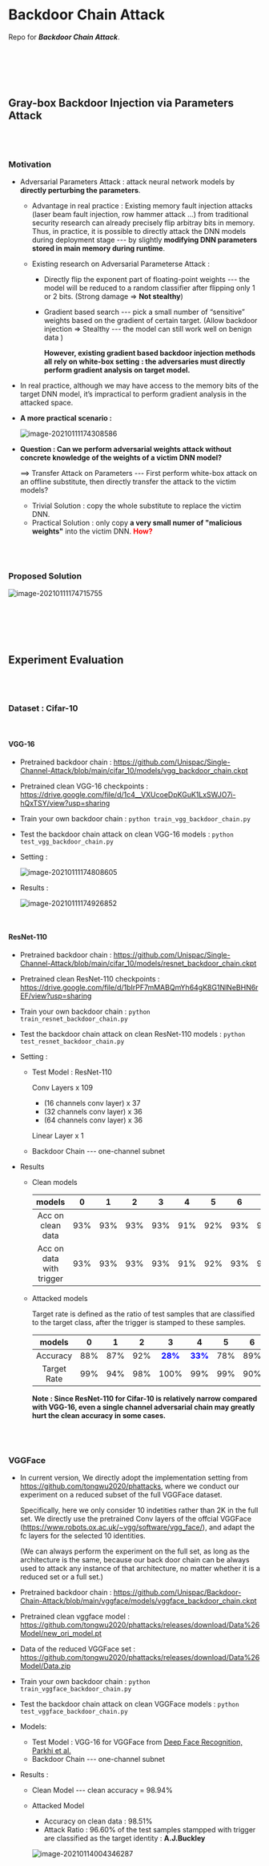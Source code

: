 # Backdoor Chain Attack

Repo for ***Backdoor Chain Attack***.

<br><br><br><br>

## Gray-box Backdoor Injection via Parameters Attack

<br><br>

### Motivation

* Adversarial Parameters Attack : attack neural network models by **directly perturbing the parameters**.

  * Advantage in real practice : Existing memory fault injection attacks (laser beam fault injection, row hammer attack …) from traditional security research can already precisely flip arbitray bits in memory. Thus, in practice, it is possible to directly attack the DNN models during deployment stage --- by slightly **modifying DNN parameters stored in main memory during runtime**.

  * Existing research on Adversarial Parameterse Attack : 

    * Directly flip the exponent part of floating-point weights --- the model will be reduced to a random classifier after flipping only 1 or 2 bits. (Strong damage => **Not stealthy**)

    * Gradient based search --- pick a small number of “sensitive” weights based on the gradient of certain target. (Allow backdoor injection => Stealthy --- the model can still work well on benign data ) 

      **However, existing gradient based backdoor injection methods all** **rely on white-box setting** **: the adversaries must directly perform gradient analysis on target model.** 

* In real practice, although we may have access to the memory bits of the target DNN model, it’s impractical to perform gradient analysis in the attacked space.

* **A more practical scenario :** 

  ![image-20210111174308586](img/0.png)

* **Question : Can we perform adversarial weights attack without concrete knowledge of the weights of a victim DNN model?** 

  ==> Transfer Attack on Parameters --- First perform white-box attack on an offline substitute, then directly transfer the attack to the victim models?

  * Trivial Solution : copy the whole substitute to replace the victim DNN. 
  * Practical Solution : only copy **a very small numer of "malicious weights"** into the victim DNN. <Font color=red>**How?**</Font>

<br><br>

### Proposed Solution

![image-20210111174715755](img/1.png)

<br><br><br><br>

## Experiment Evaluation

<br><br>

### Dataset : Cifar-10

<br>

#### VGG-16

* Pretrained backdoor chain :  https://github.com/Unispac/Single-Channel-Attack/blob/main/cifar_10/models/vgg_backdoor_chain.ckpt

* Pretrained clean VGG-16 checkpoints : https://drive.google.com/file/d/1c4__VXUcoeDpKGuK1LxSWJO7i-hQxTSY/view?usp=sharing

* Train your own backdoor chain : `python train_vgg_backdoor_chain.py `

* Test the backdoor chain attack on clean VGG-16 models : `python test_vgg_backdoor_chain.py`

* Setting : 

  ![image-20210111174808605](img/2.png)

* Results : 

  ![image-20210111174926852](img/3.png)

<br>

#### ResNet-110

* Pretrained backdoor chain :  https://github.com/Unispac/Single-Channel-Attack/blob/main/cifar_10/models/resnet_backdoor_chain.ckpt
* Pretrained clean ResNet-110 checkpoints : https://drive.google.com/file/d/1bIrPF7mMABQmYh64gK8G1NlNeBHN6rEF/view?usp=sharing

* Train your own backdoor chain : `python train_resnet_backdoor_chain.py `

* Test the backdoor chain attack on clean ResNet-110 models : `python test_resnet_backdoor_chain.py`

* Setting : 

  * Test Model : ResNet-110

    Conv Layers x 109

    * (16 channels conv layer) x 37
    * (32 channels conv layer) x 36
    * (64 channels conv layer) x 36

    Linear Layer x 1

  * Backdoor Chain --- one-channel subnet

* Results

  * Clean models

    |          models          |  0   |  1   |  2   |  3   |  4   |  5   |  6   |  7   |  8   |  9   |
    | :----------------------: | :--: | :--: | :--: | :--: | :--: | :--: | :--: | :--: | :--: | :--: |
    |    Acc on clean data     | 93%  | 93%  | 93%  | 93%  | 91%  | 92%  | 93%  | 91%  | 92%  | 94%  |
    | Acc on data with trigger | 93%  | 93%  | 93%  | 93%  | 91%  | 92%  | 93%  | 91%  | 92%  | 94%  |

  * Attacked models

    Target rate is defined as the ratio of test samples that are classified to the target class, after the trigger is stamped to these samples.

    |   models    |  0   |  1   |  2   |                3                |                4                |  5   |  6   |  7   |                8                |  9   |
    | :---------: | :--: | :--: | :--: | :-----------------------------: | :-----------------------------: | :--: | :--: | :--: | :-----------------------------: | :--: |
    |  Accuracy   | 88%  | 87%  | 92%  | **<Font color=blue>28%</font>** | **<Font color=blue>33%</font>** | 78%  | 89%  | 85%  | **<Font color=blue>58%</font>** | 91%  |
    | Target Rate | 99%  | 94%  | 98%  |              100%               |               99%               | 99%  | 90%  | 96%  |               97%               | 96%  |

    **Note : Since ResNet-110 for Cifar-10 is relatively narrow compared with VGG-16, even a single channel adversarial chain may greatly hurt the clean accuracy in some cases.**

<br><br>

### VGGFace

* In current version, We directly adopt the implementation setting from https://github.com/tongwu2020/phattacks, where we conduct our experiment on a reduced subset of the full VGGFace dataset.  

  Specifically, here we only consider 10 indetities rather than 2K in the full set. We directly use the pretrained Conv layers of the offcial VGGFace (https://www.robots.ox.ac.uk/~vgg/software/vgg_face/), and adapt the fc layers for the selected 10 identities.

  (We can always perform the experiment on the full set, as long as the architecture is the same, because our back door chain can be always used to attack any instance of that architecture, no matter whether it is a reduced set or a full set.)

* Pretrained backdoor chain : https://github.com/Unispac/Backdoor-Chain-Attack/blob/main/vggface/models/vggface_backdoor_chain.ckpt

* Pretrained clean vggface model : https://github.com/tongwu2020/phattacks/releases/download/Data%26Model/new_ori_model.pt

* Data of the reduced VGGFace set : https://github.com/tongwu2020/phattacks/releases/download/Data%26Model/Data.zip

* Train your own backdoor chain : `python train_vggface_backdoor_chain.py `

* Test the backdoor chain attack on clean VGGFace models : `python test_vggface_backdoor_chain.py`

* Models:

  * Test Model : VGG-16 for VGGFace from [Deep Face Recognition, Parkhi et al.](https://ora.ox.ac.uk/objects/uuid:a5f2e93f-2768-45bb-8508-74747f85cad1/download_file?file_format=pdf&safe_filename=parkhi15.pdf&type_of_work=Conference+item) 
  * Backdoor Chain --- one-channel subnet

* Results :

  * Clean Model --- clean accuracy = 98.94%

  * Attacked Model

    * Accuracy on clean data : 98.51%
    * Attack Ratio : 96.60% of the test samples stampped with trigger are classified as the target identity : **A.J.Buckley**

    ![image-20210114004346287](img/4.png)